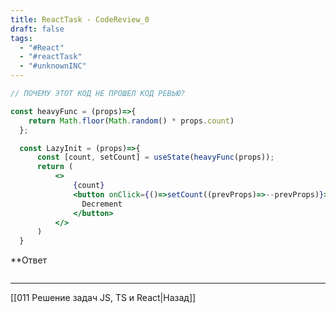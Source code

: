 ```yaml
---
title: ReactTask - CodeReview_0
draft: false
tags:
  - "#React"
  - "#reactTask"
  - "#unknownINC"
---
```

```jsx
// ПОЧЕМУ ЭТОТ КОД НЕ ПРОШЕЛ КОД РЕВЬЮ?

const heavyFunc = (props)=>{
    return Math.floor(Math.random() * props.count)
  };

  const LazyInit = (props)=>{
      const [count, setCount] = useState(heavyFunc(props)); 
      return (
          <>  
              {count}
              <button onClick={()=>setCount((prevProps)=>--prevProps)}>
                Decrement
              </button>
          </>
      )
  }
```

**Ответ

```jsx

```

___

[[011 Решение задач JS, TS и React|Назад]]